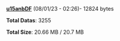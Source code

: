 [**u15anbDF**](/data/u15anbDF.txt) (08/01/23 - 02:26)- 12824 bytes

**Total Datas**: 3255

**Total Size**: 20.66 MB / 20.7 MB